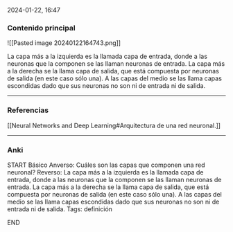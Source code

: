 2024-01-22, 16:47
### Contenido principal

![[Pasted image 20240122164743.png]]

La capa más a la izquierda es la llamada capa de entrada, donde a las neuronas que la componen se las llaman neuronas de entrada. La capa más a la derecha se la llama capa de salida, que está compuesta por neuronas de salida (en este caso sólo una). A las capas del medio se las llama capas escondidas dado que sus neuronas no son ni de entrada ni de salida.

--- 
### Referencias

[[Neural Networks and Deep Learning#Arquitectura de una red neuronal.]]

---
### Anki

START
Básico
Anverso: Cuáles son las capas que componen una red neuronal?
Reverso: La capa más a la izquierda es la llamada capa de entrada, donde a las neuronas que la componen se las llaman neuronas de entrada. La capa más a la derecha se la llama capa de salida, que está compuesta por neuronas de salida (en este caso sólo una). A las capas del medio se las llama capas escondidas dado que sus neuronas no son ni de entrada ni de salida.
Tags: definición
<!--ID: 1705939839068-->
END